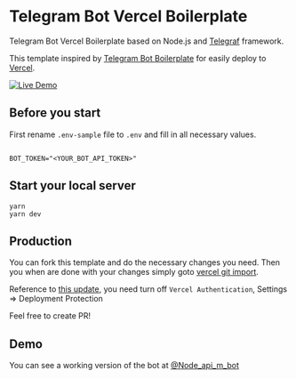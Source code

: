 # Telegram Bot Vercel Boilerplate

Telegram Bot Vercel Boilerplate based on Node.js and [Telegraf](https://github.com/telegraf/telegraf) framework.

This template inspired by [Telegram Bot Boilerplate](https://github.com/yakovlevyuri/telegram-bot-boilerplate) for easily deploy to [Vercel](https://vercel.com).

[![Live Demo](https://img.shields.io/badge/Medium-12100E?style=for-the-badge&logo=medium&logoColor=white)](https://medium.com/@7rodma/deploy-a-serverless-telegram-chatbot-using-vercel-57665d942a58)

## Before you start

First rename `.env-sample` file to `.env` and fill in all necessary values.

```

BOT_TOKEN="<YOUR_BOT_API_TOKEN>"
```

## Start your local server

```
yarn
yarn dev
```

## Production

You can fork this template and do the necessary changes you need. Then you when are done with your changes simply goto [vercel git import](https://vercel.com/import/git).

Reference to [this update](https://vercel.com/docs/security/deployment-protection#migrating-to-standard-protection), you need turn off `Vercel Authentication`, Settings => Deployment Protection

Feel free to create PR!

## Demo

You can see a working version of the bot at [@Node_api_m_bot](https://t.me/Node_api_m_bot)
